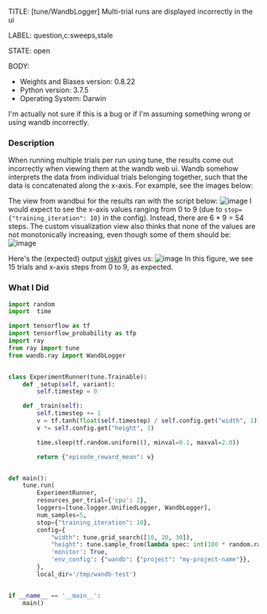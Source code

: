 TITLE:
[tune/WandbLogger] Multi-trial runs are displayed incorrectly in the ui

LABEL:
question,c:sweeps,stale

STATE:
open

BODY:
- Weights and Biases version: 0.8.22
- Python version: 3.7.5
- Operating System: Darwin

I'm actually not sure if this is a bug or if I'm assuming something wrong or using wandb incorrectly.

### Description
When running multiple trials per run using tune, the results come out incorrectly when viewing them at the wandb web ui. Wandb somehow interprets the data from individual trials belonging together, such that the data is concatenated along the x-axis. For example, see the images below:

The view from wandbui for the results ran with the script below:
![image](https://user-images.githubusercontent.com/2308543/73137307-ababa100-404e-11ea-9fba-d3e8889bd9bb.png)
I would expect to see the x-axis values ranging from 0 to 9 (due to `stop={"training_iteration": 10}` in the config). Instead, there are 6 * 9 = 54 steps. The custom visualization view also thinks that none of the values are not monotonically increasing, even though some of them should be:
![image](https://user-images.githubusercontent.com/2308543/73137342-edd4e280-404e-11ea-940c-b293cb5ff13c.png)

Here's the (expected) output [viskit](https://github.com/vitchyr/viskit) gives us:
![image](https://user-images.githubusercontent.com/2308543/73137356-0b09b100-404f-11ea-8898-8527941553c9.png)
In this figure, we see 15 trials and x-axis steps from 0 to 9, as expected.


### What I Did
```python
import random
import  time

import tensorflow as tf
import tensorflow_probability as tfp
import ray
from ray import tune
from wandb.ray import WandbLogger


class ExperimentRunner(tune.Trainable):
    def _setup(self, variant):
        self.timestep = 0

    def _train(self):
        self.timestep += 1
        v = tf.tanh(float(self.timestep) / self.config.get("width", 1)).numpy()
        v *= self.config.get("height", 1)

        time.sleep(tf.random.uniform((), minval=0.1, maxval=2.0))

        return {"episode_reward_mean": v}


def main():
    tune.run(
        ExperimentRunner,
        resources_per_trial={'cpu': 2},
        loggers=[tune.logger.UnifiedLogger, WandbLogger],
        num_samples=5,
        stop={"training_iteration": 10},
        config={
            "width": tune.grid_search([10, 20, 30]),
            "height": tune.sample_from(lambda spec: int(100 * random.random())),
            'monitor': True,
            'env_config': {"wandb": {"project": "my-project-name"}},
        },
        local_dir='/tmp/wandb-test')


if __name__ == '__main__':
    main()
```

